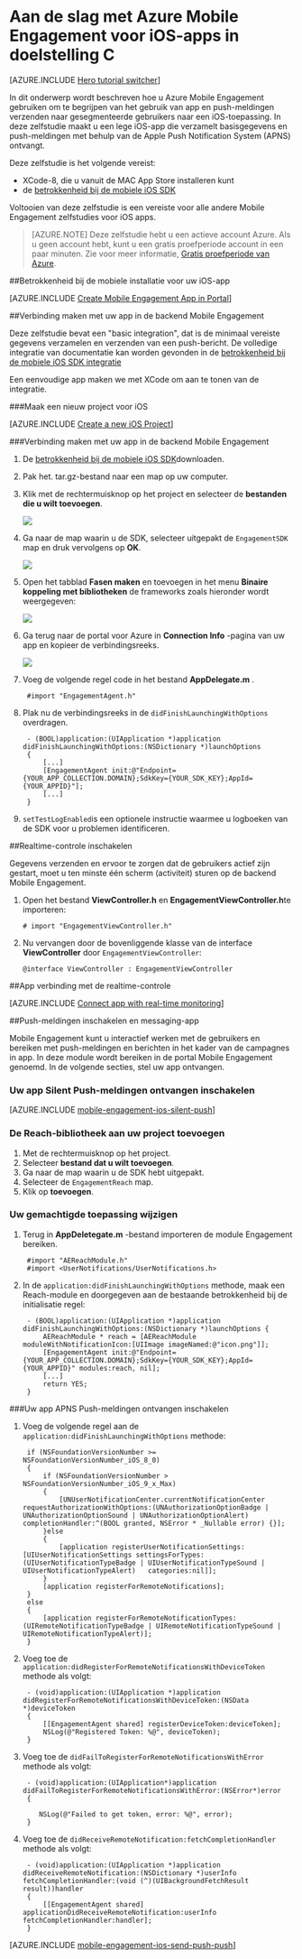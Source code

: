 <properties
    pageTitle="Aan de slag met Azure Mobile Engagement voor iOS in doelstelling C | Microsoft Azure"
    description="Informatie over het gebruik van Azure Mobile Engagement met analytics en push-meldingen voor iOS-apps."
    services="mobile-engagement"
    documentationCenter="mobile"
    authors="piyushjo"
    manager="erikre"
    editor="" />

<tags
    ms.service="mobile-engagement"
    ms.workload="mobile"
    ms.tgt_pltfrm="mobile-ios"
    ms.devlang="objective-c"
    ms.topic="hero-article"
    ms.date="10/05/2016"
    ms.author="piyushjo" />

# <a name="get-started-with-azure-mobile-engagement-for-ios-apps-in-objective-c"></a>Aan de slag met Azure Mobile Engagement voor iOS-apps in doelstelling C

[AZURE.INCLUDE [Hero tutorial switcher](../../includes/mobile-engagement-hero-tutorial-switcher.md)]

In dit onderwerp wordt beschreven hoe u Azure Mobile Engagement gebruiken om te begrijpen van het gebruik van app en push-meldingen verzenden naar gesegmenteerde gebruikers naar een iOS-toepassing.
In deze zelfstudie maakt u een lege iOS-app die verzamelt basisgegevens en push-meldingen met behulp van de Apple Push Notification System (APNS) ontvangt.

Deze zelfstudie is het volgende vereist:

+ XCode-8, die u vanuit de MAC App Store installeren kunt
+ de [betrokkenheid bij de mobiele iOS SDK]

Voltooien van deze zelfstudie is een vereiste voor alle andere Mobile Engagement zelfstudies voor iOS apps.

> [AZURE.NOTE] Deze zelfstudie hebt u een actieve account Azure. Als u geen account hebt, kunt u een gratis proefperiode account in een paar minuten. Zie voor meer informatie, [Gratis proefperiode van Azure](https://azure.microsoft.com/pricing/free-trial/?WT.mc_id=A0E0E5C02&amp;returnurl=http%3A%2F%2Fazure.microsoft.com%2Fen-us%2Fdocumentation%2Farticles%2Fmobile-engagement-ios-get-started).

##<a id="setup-azme"></a>Betrokkenheid bij de mobiele installatie voor uw iOS-app

[AZURE.INCLUDE [Create Mobile Engagement App in Portal](../../includes/mobile-engagement-create-app-in-portal-new.md)]

##<a id="connecting-app"></a>Verbinding maken met uw app in de backend Mobile Engagement

Deze zelfstudie bevat een "basic integration", dat is de minimaal vereiste gegevens verzamelen en verzenden van een push-bericht. De volledige integratie van documentatie kan worden gevonden in de [betrokkenheid bij de mobiele iOS SDK integratie](mobile-engagement-ios-sdk-overview.md)

Een eenvoudige app maken we met XCode om aan te tonen van de integratie.

###<a name="create-a-new-ios-project"></a>Maak een nieuw project voor iOS

[AZURE.INCLUDE [Create a new iOS Project](../../includes/mobile-engagement-create-new-ios-app.md)]

###<a name="connect-your-app-to-the-mobile-engagement-backend"></a>Verbinding maken met uw app in de backend Mobile Engagement

1. De [betrokkenheid bij de mobiele iOS SDK]downloaden.
2. Pak het. tar.gz-bestand naar een map op uw computer.
3. Klik met de rechtermuisknop op het project en selecteer de **bestanden die u wilt toevoegen**.

    ![][1]

4. Ga naar de map waarin u de SDK, selecteer uitgepakt de `EngagementSDK` map en druk vervolgens op **OK**.

    ![][2]

5. Open het tabblad **Fasen maken** en toevoegen in het menu **Binaire koppeling met bibliotheken** de frameworks zoals hieronder wordt weergegeven:

    ![][3]

6. Ga terug naar de portal voor Azure in **Connection Info** -pagina van uw app en kopieer de verbindingsreeks.

    ![][4]

7. Voeg de volgende regel code in het bestand **AppDelegate.m** .

        #import "EngagementAgent.h"

8. Plak nu de verbindingsreeks in de `didFinishLaunchingWithOptions` overdragen.

        - (BOOL)application:(UIApplication *)application didFinishLaunchingWithOptions:(NSDictionary *)launchOptions
        {
            [...]   
            [EngagementAgent init:@"Endpoint={YOUR_APP_COLLECTION.DOMAIN};SdkKey={YOUR_SDK_KEY};AppId={YOUR_APPID}"];
            [...]
        }

9. `setTestLogEnabled`is een optionele instructie waarmee u logboeken van de SDK voor u problemen identificeren. 

##<a id="monitor"></a>Realtime-controle inschakelen

Gegevens verzenden en ervoor te zorgen dat de gebruikers actief zijn gestart, moet u ten minste één scherm (activiteit) sturen op de backend Mobile Engagement.

1. Open het bestand **ViewController.h** en **EngagementViewController.h**te importeren:

    `# import "EngagementViewController.h"`

2. Nu vervangen door de bovenliggende klasse van de interface **ViewController** door `EngagementViewController`:

    `@interface ViewController : EngagementViewController`

##<a id="monitor"></a>App verbinding met de realtime-controle

[AZURE.INCLUDE [Connect app with real-time monitoring](../../includes/mobile-engagement-connect-app-with-monitor.md)]

##<a id="integrate-push"></a>Push-meldingen inschakelen en messaging-app

Mobile Engagement kunt u interactief werken met de gebruikers en bereiken met push-meldingen en berichten in het kader van de campagnes in app. In deze module wordt bereiken in de portal Mobile Engagement genoemd.
In de volgende secties, stel uw app ontvangen.

### <a name="enable-your-app-to-receive-silent-push-notifications"></a>Uw app Silent Push-meldingen ontvangen inschakelen

[AZURE.INCLUDE [mobile-engagement-ios-silent-push](../../includes/mobile-engagement-ios-silent-push.md)]  

### <a name="add-the-reach-library-to-your-project"></a>De Reach-bibliotheek aan uw project toevoegen

1. Met de rechtermuisknop op het project.
2. Selecteer **bestand dat u wilt toevoegen**.
3. Ga naar de map waarin u de SDK hebt uitgepakt.
4. Selecteer de `EngagementReach` map.
5. Klik op **toevoegen**.

### <a name="modify-your-application-delegate"></a>Uw gemachtigde toepassing wijzigen

1. Terug in **AppDeletegate.m** -bestand importeren de module Engagement bereiken.

        #import "AEReachModule.h"
        #import <UserNotifications/UserNotifications.h>

2. In de `application:didFinishLaunchingWithOptions` methode, maak een Reach-module en doorgegeven aan de bestaande betrokkenheid bij de initialisatie regel:

        - (BOOL)application:(UIApplication *)application didFinishLaunchingWithOptions:(NSDictionary *)launchOptions {
            AEReachModule * reach = [AEReachModule moduleWithNotificationIcon:[UIImage imageNamed:@"icon.png"]];
            [EngagementAgent init:@"Endpoint={YOUR_APP_COLLECTION.DOMAIN};SdkKey={YOUR_SDK_KEY};AppId={YOUR_APPID}" modules:reach, nil];
            [...]
            return YES;
        }

###<a name="enable-your-app-to-receive-apns-push-notifications"></a>Uw app APNS Push-meldingen ontvangen inschakelen

1. Voeg de volgende regel aan de `application:didFinishLaunchingWithOptions` methode:

        if (NSFoundationVersionNumber >= NSFoundationVersionNumber_iOS_8_0)
        {
            if (NSFoundationVersionNumber > NSFoundationVersionNumber_iOS_9_x_Max)
            {
                [UNUserNotificationCenter.currentNotificationCenter requestAuthorizationWithOptions:(UNAuthorizationOptionBadge | UNAuthorizationOptionSound | UNAuthorizationOptionAlert) completionHandler:^(BOOL granted, NSError * _Nullable error) {}];
            }else
            {
                [application registerUserNotificationSettings:[UIUserNotificationSettings settingsForTypes:(UIUserNotificationTypeBadge | UIUserNotificationTypeSound | UIUserNotificationTypeAlert)   categories:nil]];
            }
            [application registerForRemoteNotifications];
        }
        else
        {
            [application registerForRemoteNotificationTypes:(UIRemoteNotificationTypeBadge | UIRemoteNotificationTypeSound | UIRemoteNotificationTypeAlert)];
        }

2. Voeg toe de `application:didRegisterForRemoteNotificationsWithDeviceToken` methode als volgt:

        - (void)application:(UIApplication *)application didRegisterForRemoteNotificationsWithDeviceToken:(NSData *)deviceToken
        {
            [[EngagementAgent shared] registerDeviceToken:deviceToken];
            NSLog(@"Registered Token: %@", deviceToken);
        }

3. Voeg toe de `didFailToRegisterForRemoteNotificationsWithError` methode als volgt:

        - (void)application:(UIApplication*)application didFailToRegisterForRemoteNotificationsWithError:(NSError*)error
        {
           
           NSLog(@"Failed to get token, error: %@", error);
        }

4. Voeg toe de `didReceiveRemoteNotification:fetchCompletionHandler` methode als volgt:

        - (void)application:(UIApplication *)application didReceiveRemoteNotification:(NSDictionary *)userInfo fetchCompletionHandler:(void (^)(UIBackgroundFetchResult result))handler
        {
            [[EngagementAgent shared] applicationDidReceiveRemoteNotification:userInfo fetchCompletionHandler:handler];
        }

[AZURE.INCLUDE [mobile-engagement-ios-send-push-push](../../includes/mobile-engagement-ios-send-push.md)]

<!-- URLs. -->
[Betrokkenheid bij de mobiele iOS SDK]: http://aka.ms/qk2rnj

<!-- Images. -->
[1]: ./media/mobile-engagement-ios-get-started/xcode-add-files.png
[2]: ./media/mobile-engagement-ios-get-started/xcode-select-engagement-sdk.png
[3]: ./media/mobile-engagement-ios-get-started/xcode-build-phases.png
[4]: ./media/mobile-engagement-ios-get-started/app-connection-info-page.png

